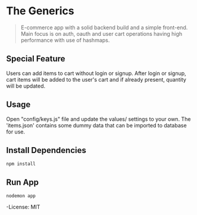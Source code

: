 # The Generics

> E-commerce app with a solid backend build and a simple front-end. Main focus is on auth, oauth and user cart operations having high performance with use of hashmaps.

## Special Feature

Users can add items to cart without login or signup. After login or signup, cart items will be added to the user's cart and if already present, quantity will be updated.

## Usage

Open "config/keys.js" file and update the values/ settings to your own. The 'items.json' contains some dummy data that can be imported to database for use.

## Install Dependencies

```
npm install
```

## Run App

```
nodemon app
```

-License: MIT
